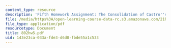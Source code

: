 ```yaml
---
content_type: resource
description: 'Fifth Homework Assignment: The Consolidation of Castro''s Revolution.'
file: /media/https%3A/open-learning-course-data-rc.s3.amazonaws.com/21h-802-modern-latin-america-1808-present-revolution-dictatorship-democracy-spring-2005/143e23ca033afde3d6d8fbde55a1c533_802hw5.pdf
file_type: application/pdf
resourcetype: Document
title: 802hw5.pdf
uid: 143e23ca-033a-fde3-d6d8-fbde55a1c533
---
```

